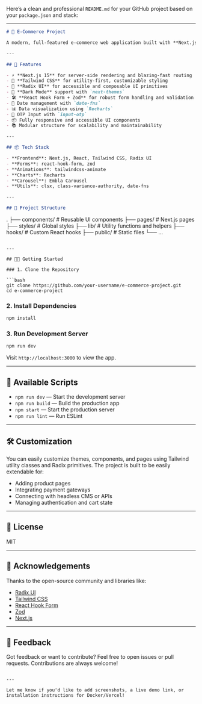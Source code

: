 Here’s a clean and professional `README.md` for your GitHub project based on your `package.json` and stack:

---

```markdown
# 🛒 E-Commerce Project

A modern, full-featured e-commerce web application built with **Next.js**, **Tailwind CSS**, **Radix UI**, and **React 19**. This project leverages a powerful component architecture and top-tier libraries to deliver a high-performance, beautiful online shopping experience.

---

## 🚀 Features

- ⚡️ **Next.js 15** for server-side rendering and blazing-fast routing
- 🎨 **Tailwind CSS** for utility-first, customizable styling
- 🧱 **Radix UI** for accessible and composable UI primitives
- 🌙 **Dark Mode** support with `next-themes`
- 🛠 **React Hook Form + Zod** for robust form handling and validation
- 📆 Date management with `date-fns`
- 📊 Data visualization using `Recharts`
- 🔐 OTP Input with `input-otp`
- 📦 Fully responsive and accessible UI components
- 📚 Modular structure for scalability and maintainability

---

## 📦 Tech Stack

- **Frontend**: Next.js, React, Tailwind CSS, Radix UI
- **Forms**: react-hook-form, zod
- **Animations**: tailwindcss-animate
- **Charts**: Recharts
- **Carousel**: Embla Carousel
- **Utils**: clsx, class-variance-authority, date-fns

---

## 📁 Project Structure

```
.
├── components/       # Reusable UI components
├── pages/            # Next.js pages
├── styles/           # Global styles
├── lib/              # Utility functions and helpers
├── hooks/            # Custom React hooks
├── public/           # Static files
└── ...
```

---

## 🧑‍💻 Getting Started

### 1. Clone the Repository

```bash
git clone https://github.com/your-username/e-commerce-project.git
cd e-commerce-project
```

### 2. Install Dependencies

```bash
npm install
```

### 3. Run Development Server

```bash
npm run dev
```

Visit `http://localhost:3000` to view the app.

---

## 🧪 Available Scripts

- `npm run dev` — Start the development server
- `npm run build` — Build the production app
- `npm start` — Start the production server
- `npm run lint` — Run ESLint

---

## 🛠 Customization

You can easily customize themes, components, and pages using Tailwind utility classes and Radix primitives. The project is built to be easily extendable for:

- Adding product pages
- Integrating payment gateways
- Connecting with headless CMS or APIs
- Managing authentication and cart state

---

## 📄 License

MIT

---

## 🙌 Acknowledgements

Thanks to the open-source community and libraries like:

- [Radix UI](https://www.radix-ui.com/)
- [Tailwind CSS](https://tailwindcss.com/)
- [React Hook Form](https://react-hook-form.com/)
- [Zod](https://github.com/colinhacks/zod)
- [Next.js](https://nextjs.org/)

---

## 💬 Feedback

Got feedback or want to contribute? Feel free to open issues or pull requests. Contributions are always welcome!

```

---

Let me know if you'd like to add screenshots, a live demo link, or installation instructions for Docker/Vercel!
